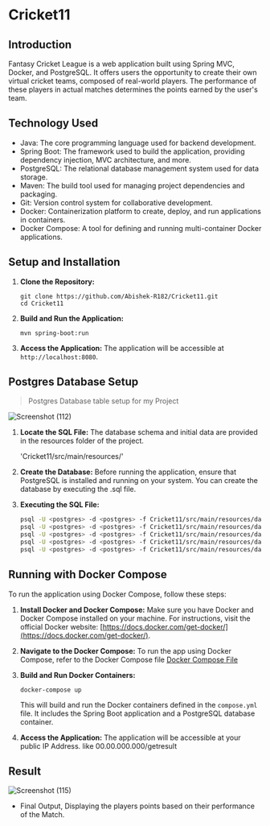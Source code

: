 # Cricket11

## Introduction
Fantasy Cricket League is a web application built using Spring MVC, Docker, and PostgreSQL. It offers users the opportunity to create their own virtual cricket teams, composed of real-world players. The performance of these players in actual matches determines the points earned by the user's team.

## Technology Used
 - Java: The core programming language used for backend development.
 - Spring Boot: The framework used to build the application, providing dependency injection, MVC architecture, and more.
 - PostgreSQL: The relational database management system used for data storage.
 - Maven: The build tool used for managing project dependencies and packaging.
 - Git: Version control system for collaborative development.
 - Docker: Containerization platform to create, deploy, and run applications in containers.
 - Docker Compose: A tool for defining and running multi-container Docker applications.

## Setup and Installation
1. **Clone the Repository:**
   ```
   git clone https://github.com/Abishek-R182/Cricket11.git
   cd Cricket11

   ```
2. **Build and Run the Application:**
   ```
   mvn spring-boot:run
   ```

3. **Access the Application:**
   The application will be accessible at `http://localhost:8080`.
   
## Postgres Database Setup

> Postgres Database table setup for my Project 

![Screenshot (112)](https://github.com/Abishek-R182/Cricket11/assets/113702399/30ed00ec-5cbf-4908-9504-482785d3d740)

1. **Locate the SQL File:** The database schema and initial data are provided in the resources folder of the project.

   'Cricket11/src/main/resources/'

2. **Create the Database:**
Before running the application, ensure that PostgreSQL is installed and running on your system. You can create the database by executing the .sql file.

3. **Executing the SQL File:**
   ```bash
   psql -U <postgres> -d <postgres> -f Cricket11/src/main/resources/data-dream11.sql
   psql -U <postgres> -d <postgres> -f Cricket11/src/main/resources/data-players.sql
   psql -U <postgres> -d <postgres> -f Cricket11/src/main/resources/data-points.sql
   psql -U <postgres> -d <postgres> -f Cricket11/src/main/resources/data-result.sql
   psql -U <postgres> -d <postgres> -f Cricket11/src/main/resources/data-userdetails.sql
    ```  

## Running with Docker Compose

To run the application using Docker Compose, follow these steps:

1. **Install Docker and Docker Compose:**
   Make sure you have Docker and Docker Compose installed on your machine. For instructions, visit the official Docker website: [https://docs.docker.com/get-docker/](https://docs.docker.com/get-docker/).
   
3. **Navigate to the Docker Compose:** To run the app using Docker Compose, refer to the Docker Compose file
   <a href="https://github.com/Abishek-R182/Cricket11/blob/master/src/main/resources/docker-compose.yml">Docker Compose File</a>

4. **Build and Run Docker Containers:**
   ```
   docker-compose up
   ```
   This will build and run the Docker containers defined in the `compose.yml` file. It includes the Spring Boot application and a PostgreSQL database container.

5. **Access the Application:** The application will be accessible at your public IP Address. like 00.00.000.000/getresult


## Result

![Screenshot (115)](https://github.com/Abishek-R182/Cricket11/assets/113702399/a9740bd1-f858-4365-9e66-c1a03b83b1ef)
- Final Output, Displaying the players points based on their performance of the Match.
